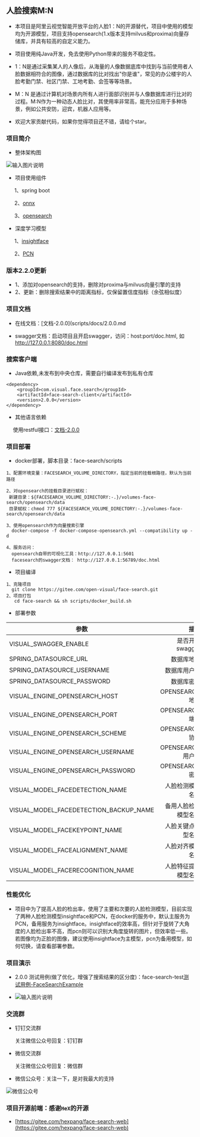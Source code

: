 ## 人脸搜索M:N

* 本项目是阿里云视觉智能开放平台的人脸1：N的开源替代，项目中使用的模型均为开源模型，项目支持opensearch(1.x版本支持milvus和proxima)向量存储库，并具有较高的自定义能力。

* 项目使用纯Java开发，免去使用Python带来的服务不稳定性。

* 1：N是通过采集某人的人像后，从海量的人像数据底库中找到与当前使用者人脸数据相符合的图像，通过数据库的比对找出"你是谁"，常见的办公楼宇的人脸考勤门禁、社区门禁、工地考勤、会签等等场景。

* M：N 是通过计算机对场景内所有人进行面部识别并与人像数据库进行比对的过程。M:N作为一种动态人脸比对，其使用率非常高，能充分应用于多种场景，例如公共安防，迎宾，机器人应用等。

* 欢迎大家贡献代码，如果你觉得项目还不错，请给个star。

### 项目简介

* 整体架构图

 ![输入图片说明](scripts/images/%E4%BA%BA%E8%84%B8%E6%90%9C%E7%B4%A2%E6%B5%81%E7%A8%8B%E5%9B%BE.jpg)

* 项目使用组件

&ensp; &ensp; 1、spring boot

&ensp; &ensp; 2、[onnx](https://github.com/onnx/onnx)

&ensp; &ensp; 3、[opensearch](https://opensearch.org/)

* 深度学习模型

&ensp; &ensp; 1、[insightface](https://github.com/deepinsight/insightface)

&ensp; &ensp; 2、[PCN](https://github.com/Rock-100/FaceKit/tree/master/PCN)

### 版本2.2.0更新

* 1、添加对opensearch的支持，删除对proxima与milvus向量引擎的支持
* 2、更新：删除搜索结果中的距离指标，仅保留置信度指标（余弦相似度）

### 项目文档

* 在线文档：[文档-2.0.0](scripts/docs/2.0.0.md

* swagger文档：启动项目且开启swagger，访问：host:port/doc.html, 如 http://127.0.0.1:8080/doc.html

### 搜索客户端

* Java依赖,未发布到中央仓库，需要自行编译发布到私有仓库
```
<dependency>
    <groupId>com.visual.face.search</groupId>
    <artifactId>face-search-client</artifactId>
    <version>2.0.0</version>
</dependency>
```
* 其他语言依赖

&ensp; &ensp;使用restful接口：[文档-2.0.0](scripts/docs/2.0.0.md)


### 项目部署

* docker部署，脚本目录：face-search/scripts
```
1、配置环境变量：FACESEARCH_VOLUME_DIRECTORY，指定当前的挂载根路径，默认为当前路径

2、对opensearch的挂载目录进行赋权：
 新建目录：${FACESEARCH_VOLUME_DIRECTORY:-.}/volumes-face-search/opensearch/data
 目录赋权：chmod 777 ${FACESEARCH_VOLUME_DIRECTORY:-.}/volumes-face-search/opensearch/data

3、使用opensearch作为向量搜索引擎
  docker-compose -f docker-compose-opensearch.yml --compatibility up -d

4、服务访问：
  opensearch自带的可视化工具：http://127.0.0.1:5601
  facesearch的swagger文档： http://127.0.0.1:56789/doc.html
```

* 项目编译
```
1、克隆项目
  git clone https://gitee.com/open-visual/face-search.git
2、项目打包
   cd face-search && sh scripts/docker_build.sh
```

* 部署参数

| 参数        | 描述   |  默认值  | 可选值|
| --------   | -----:  | :----:  |--------|
| VISUAL_SWAGGER_ENABLE                      | 是否开启swagger   	|   true      |                                    |
| SPRING_DATASOURCE_URL                      | 数据库地址   		    |             |                                    |
| SPRING_DATASOURCE_USERNAME                 | 数据库用户名    		|   root      |                                    |
| SPRING_DATASOURCE_PASSWORD                 | 数据库密码    		|   root      |                                    |
| VISUAL_ENGINE_OPENSEARCH_HOST              | OPENSEARCH地址   		|             |                                    |
| VISUAL_ENGINE_OPENSEARCH_PORT              | OPENSEARCH端口    	|  9200       |                                    |
| VISUAL_ENGINE_OPENSEARCH_SCHEME            | OPENSEARCH协议    	|  https      |                                    |
| VISUAL_ENGINE_OPENSEARCH_USERNAME          | OPENSEARCH用户名 		|  admin      |                                    |
| VISUAL_ENGINE_OPENSEARCH_PASSWORD          | OPENSEARCH密码   		|  admin    |                                    |
| VISUAL_MODEL_FACEDETECTION_NAME            | 人脸检测模型名称    	|  PcnNetworkFaceDetection    |PcnNetworkFaceDetection，InsightScrfdFaceDetection|
| VISUAL_MODEL_FACEDETECTION_BACKUP_NAME     | 备用人脸检测模型名称    | InsightScrfdFaceDetection  |PcnNetworkFaceDetection，InsightScrfdFaceDetection|
| VISUAL_MODEL_FACEKEYPOINT_NAME             | 人脸关键点模型名称      | InsightCoordFaceKeyPoint  |InsightCoordFaceKeyPoint|
| VISUAL_MODEL_FACEALIGNMENT_NAME            | 人脸对齐模型名称        | Simple106pFaceAlignment  |Simple106pFaceAlignment，Simple005pFaceAlignment|
| VISUAL_MODEL_FACERECOGNITION_NAME          | 人脸特征提取模型名称    | InsightArcFaceRecognition  |InsightArcFaceRecognition|

### 性能优化

* 项目中为了提高人脸的检出率，使用了主要和次要的人脸检测模型，目前实现了两种人脸检测模型insightface和PCN，在docker的服务中，默认主服务为PCN，备用服务为insightface。insightface的效率高，但针对于旋转了大角度的人脸检出率不高，而pcn则可以识别大角度旋转的图片，但效率低一些。若图像均为正脸的图像，建议使用insightface为主模型，pcn为备用模型，如何切换，请查看部署参数。

### 项目演示

* 2.0.0 测试用例(做了优化，增强了搜索结果的区分度)：face-search-test[测试用例-FaceSearchExample](https://gitee.com/open-visual/face-search/blob/master/face-search-test/src/main/java/com/visual/face/search/valid/exps/FaceSearchExample.java)

* ![输入图片说明](scripts/images/validate-2.0.0.jpg)

### 交流群

* 钉钉交流群

    关注微信公众号回复：钉钉群

* 微信交流群

    关注微信公众号回复：微信群

* 微信公众号：关注一下，是对我最大的支持

![微信公众号](scripts/images/%E5%85%AC%E4%BC%97%E5%8F%B7-%E5%BE%AE%E4%BF%A1.jpg)


### 项目开源前端：感谢`HeX`的开源
* [https://gitee.com/hexpang/face-search-web](https://gitee.com/hexpang/face-search-web)